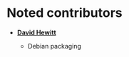 Noted contributors
==================

* **[David Hewitt](https://github.com/davidmhewitt)**

  * Debian packaging